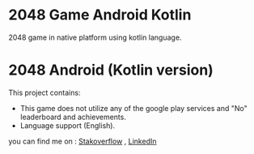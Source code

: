 # 2048 Game Android Kotlin  
2048 game in native platform using kotlin language. 

# 2048 Android (Kotlin version)
This project contains:
- This game does not utilize any of the google play services and "No" leaderboard and achievements.
- Language support (English). 

you can find me on : <a href="https://stackoverflow.com/users/7200297/agilanbu?tab=profile">Stakoverflow</a> , <a href="https://www.linkedin.com/in/agil-anbu-765571160/">LinkedIn</a> 
